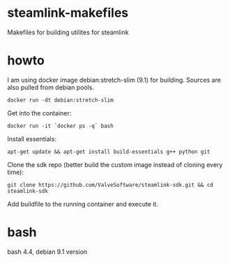 # steamlink-makefiles

Makefiles for building utilites for steamlink

# howto

I am using docker image debian:stretch-slim (9.1) for building. Sources are also pulled from debian pools.

```docker run -dt debian:stretch-slim```

Get into the container:

```docker run -it `docker ps -q` bash```

Install essentials:

```apt-get update && apt-get install build-essentials g++ python git```

Clone the sdk repo (better build the custom image instead of cloning every time):

```git clone https://github.com/ValveSoftware/steamlink-sdk.git && cd steamlink-sdk```

Add buildfile to the running container and execute it.

# bash

bash 4.4, debian 9.1 version

